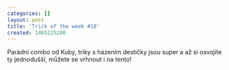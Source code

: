 ```yaml
---
categories: []
layout: post
title: 'Trick of the week #18'
created: 1465225200
---
```

<p>Parádní combo od Kuby, triky s házením destičky jsou super a až si osvojíte ty jednodušší, můžete se vrhnout i na tento!</p>

<p><div class="youtube-player" data-id="5R7aoVrL_qk"></div></p>
